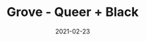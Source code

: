 ---
title: Grove - Queer + Black
artist: Grove
description: Queer + Black Vinyl
date: 2021-02-23
tags: grove
image: /assets/images/0025898738_10.jpg
imageAlt: merch image
link: https://theyisgrove.bandcamp.com/album/queer-black
---